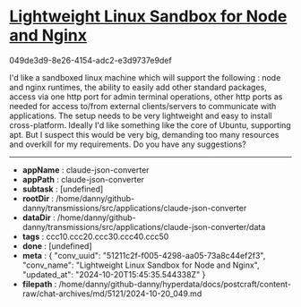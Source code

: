 # [Lightweight Linux Sandbox for Node and Nginx](https://claude.ai/chat/51211c2f-f005-4298-aa05-73a8c44ef2f3)

049de3d9-8e26-4154-adc2-e3d9737e9def

I'd like a sandboxed linux machine which will support the following : node and nginx runtimes, the ability to easily add other standard packages, access via one http port for admin terminal operations, other http ports as needed for access to/from external clients/servers to communicate with applications.  The setup needs to be very lightweight and easy to install cross-platform. Ideally I'd like something like the core of Ubuntu, supporting apt. But I suspect this would be very big, demanding too many resources and overkill for my requirements. Do you have any suggestions?

---

* **appName** : claude-json-converter
* **appPath** : claude-json-converter
* **subtask** : [undefined]
* **rootDir** : /home/danny/github-danny/transmissions/src/applications/claude-json-converter
* **dataDir** : /home/danny/github-danny/transmissions/src/applications/claude-json-converter/data
* **tags** : ccc10.ccc20.ccc30.ccc40.ccc50
* **done** : [undefined]
* **meta** : {
  "conv_uuid": "51211c2f-f005-4298-aa05-73a8c44ef2f3",
  "conv_name": "Lightweight Linux Sandbox for Node and Nginx",
  "updated_at": "2024-10-20T15:45:35.544338Z"
}
* **filepath** : /home/danny/github-danny/hyperdata/docs/postcraft/content-raw/chat-archives/md/5121/2024-10-20_049.md